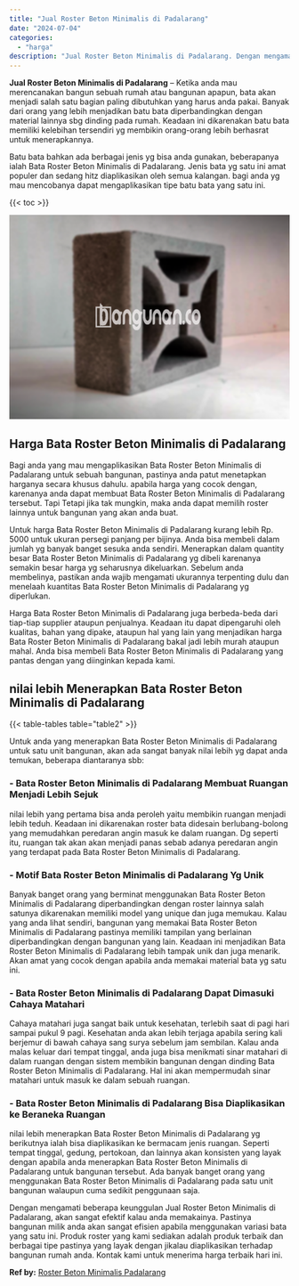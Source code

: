 ```yaml
---
title: "Jual Roster Beton Minimalis di Padalarang"
date: "2024-07-04"
categories: 
  - "harga"
description: "Jual Roster Beton Minimalis di Padalarang. Dengan mengamati beberapa keunggulan Jual Roster Beton Minimalis di Padalarang, akan sangat efektif kalau anda mem..."
---
```


**Jual Roster Beton Minimalis di Padalarang** – Ketika anda mau merencanakan bangun sebuah rumah atau bangunan apapun, bata akan menjadi salah satu bagian paling dibutuhkan yang harus anda pakai. Banyak dari orang yang lebih menjadikan batu bata diperbandingkan dengan material lainnya sbg dinding pada rumah. Keadaan ini dikarenakan batu bata memiliki kelebihan tersendiri yg membikin orang-orang lebih berhasrat untuk menerapkannya.

Batu bata bahkan ada berbagai jenis yg bisa anda gunakan, beberapanya ialah Bata Roster Beton Minimalis di Padalarang. Jenis bata yg satu ini amat populer dan sedang hitz diaplikasikan oleh semua kalangan. bagi anda yg mau mencobanya dapat mengaplikasikan tipe batu bata yang satu ini.

{{< toc >}}

![Jual Roster Beton Minimalis di Padalarang](/images/bata-roster-minimalis-25.png)

## Harga Bata Roster Beton Minimalis di Padalarang

Bagi anda yang mau mengaplikasikan Bata Roster Beton Minimalis di Padalarang untuk sebuah bangunan, pastinya anda patut menetapkan harganya secara khusus dahulu. apabila harga yang cocok dengan, karenanya anda dapat membuat Bata Roster Beton Minimalis di Padalarang tersebut. Tapi Tetapi jika tak mungkin, maka anda dapat memilih roster lainnya untuk bangunan yang akan anda buat.

Untuk harga Bata Roster Beton Minimalis di Padalarang kurang lebih Rp. 5000 untuk ukuran persegi panjang per bijinya. Anda bisa membeli dalam jumlah yg banyak banget sesuka anda sendiri. Menerapkan dalam quantity besar Bata Roster Beton Minimalis di Padalarang yg dibeli karenanya semakin besar harga yg seharusnya dikeluarkan. Sebelum anda membelinya, pastikan anda wajib mengamati ukurannya terpenting dulu dan menelaah kuantitas Bata Roster Beton Minimalis di Padalarang yg diperlukan.

Harga Bata Roster Beton Minimalis di Padalarang juga berbeda-beda dari tiap-tiap supplier ataupun penjualnya. Keadaan itu dapat dipengaruhi oleh kualitas, bahan yang dipake, ataupun hal yang lain yang menjadikan harga Bata Roster Beton Minimalis di Padalarang bakal jadi lebih murah ataupun mahal. Anda bisa membeli Bata Roster Beton Minimalis di Padalarang yang pantas dengan yang diinginkan kepada kami.

## nilai lebih Menerapkan Bata Roster Beton Minimalis di Padalarang

{{< table-tables table="table2" >}}

Untuk anda yang menerapkan Bata Roster Beton Minimalis di Padalarang untuk satu unit bangunan, akan ada sangat banyak nilai lebih yg dapat anda temukan, beberapa diantaranya sbb:

### \- Bata Roster Beton Minimalis di Padalarang Membuat Ruangan Menjadi Lebih Sejuk

nilai lebih yang pertama bisa anda peroleh yaitu membikin ruangan menjadi lebih teduh. Keadaan ini dikarenakan roster bata didesain berlubang-bolong yang memudahkan peredaran angin masuk ke dalam ruangan. Dg seperti itu, ruangan tak akan akan menjadi panas sebab adanya peredaran angin yang terdapat pada Bata Roster Beton Minimalis di Padalarang.

### \- Motif Bata Roster Beton Minimalis di Padalarang Yg Unik

Banyak banget orang yang berminat menggunakan Bata Roster Beton Minimalis di Padalarang diperbandingkan dengan roster lainnya salah satunya dikarenakan memiliki model yang unique dan juga memukau. Kalau yang anda lihat sendiri, bangunan yang memakai Bata Roster Beton Minimalis di Padalarang pastinya memiliki tampilan yang berlainan diperbandingkan dengan bangunan yang lain. Keadaan ini menjadikan Bata Roster Beton Minimalis di Padalarang lebih tampak unik dan juga menarik. Akan amat yang cocok dengan apabila anda memakai material bata yg satu ini.

### \- Bata Roster Beton Minimalis di Padalarang Dapat Dimasuki Cahaya Matahari

Cahaya matahari juga sangat baik untuk kesehatan, terlebih saat di pagi hari sampai pukul 9 pagi. Kesehatan anda akan lebih terjaga apabila sering kali berjemur di bawah cahaya sang surya sebelum jam sembilan. Kalau anda malas keluar dari tempat tinggal, anda juga bisa menikmati sinar matahari di dalam ruangan dengan sistem membikin bangunan dengan dinding Bata Roster Beton Minimalis di Padalarang. Hal ini akan mempermudah sinar matahari untuk masuk ke dalam sebuah ruangan.

### \- Bata Roster Beton Minimalis di Padalarang Bisa Diaplikasikan ke Beraneka Ruangan

nilai lebih menerapkan Bata Roster Beton Minimalis di Padalarang yg berikutnya ialah bisa diaplikasikan ke bermacam jenis ruangan. Seperti tempat tinggal, gedung, pertokoan, dan lainnya akan konsisten yang layak dengan apabila anda menerapkan Bata Roster Beton Minimalis di Padalarang untuk bangunan tersebut. Ada banyak banget orang yang menggunakan Bata Roster Beton Minimalis di Padalarang pada satu unit bangunan walaupun cuma sedikit penggunaan saja.

Dengan mengamati beberapa keunggulan Jual Roster Beton Minimalis di Padalarang, akan sangat efektif kalau anda memakainya. Pastinya bangunan milik anda akan sangat efisien apabila menggunakan variasi bata yang satu ini. Produk roster yang kami sediakan adalah produk terbaik dan berbagai tipe pastinya yang layak dengan jikalau diaplikasikan terhadap bangunan rumah anda. Kontak kami untuk menerima harga terbaik hari ini.

**Ref by:** [Roster Beton Minimalis Padalarang](https://id.wikipedia.org/wiki/Roster)
